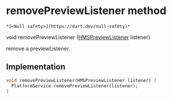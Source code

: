 


# removePreviewListener method




    *[<Null safety>](https://dart.dev/null-safety)*




void removePreviewListener
([HMSPreviewListener](../../hmssdk_flutter/HMSPreviewListener-class.md) listener)





<p>remove a previewListener.</p>



## Implementation

```dart
void removePreviewListener(HMSPreviewListener listener) {
  PlatformService.removePreviewListener(listener);
}
```







